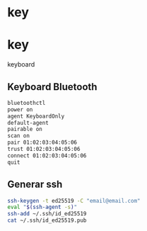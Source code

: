 # key

# key
keyboard
## Keyboard Bluetooth


```sh
bluetoothctl
power on
agent KeyboardOnly
default-agent
pairable on
scan on
pair 01:02:03:04:05:06
trust 01:02:03:04:05:06
connect 01:02:03:04:05:06
quit
````

## Generar ssh

```sh
ssh-keygen -t ed25519 -C "email@email.com"
eval "$(ssh-agent -s)"
ssh-add ~/.ssh/id_ed25519
cat ~/.ssh/id_ed25519.pub
```

